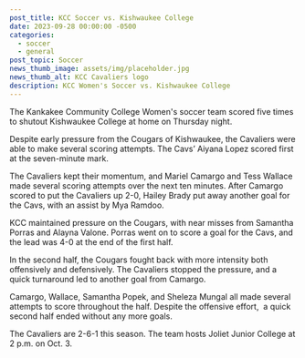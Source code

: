 ```yaml
---
post_title: KCC Soccer vs. Kishwaukee College
date: 2023-09-28 00:00:00 -0500
categories:
  - soccer
  - general
post_topic: Soccer
news_thumb_image: assets/img/placeholder.jpg
news_thumb_alt: KCC Cavaliers logo
description: KCC Women's Soccer vs. Kishwaukee College
---
```

The Kankakee Community College Women's soccer team scored five times to shutout Kishwaukee College at home on Thursday night.

Despite early pressure from the Cougars of Kishwaukee, the Cavaliers were able to make several scoring attempts. The Cavs’ Aiyana Lopez scored first at the seven-minute mark.

The Cavaliers kept their momentum, and Mariel Camargo and Tess Wallace made several scoring attempts over the next ten minutes. After Camargo scored to put the Cavaliers up 2-0, Hailey Brady put away another goal for the Cavs, with an assist by Mya Ramdoo.

KCC maintained pressure on the Cougars, with near misses from Samantha Porras and Alayna Valone. Porras went on to score a goal for the Cavs, and the lead was 4-0 at the end of the first half.

In the second half, the Cougars fought back with more intensity both offensively and defensively. The Cavaliers stopped the pressure, and a quick turnaround led to another goal from Camargo.&nbsp;

Camargo, Wallace, Samantha Popek, and Sheleza Mungal all made several attempts to score throughout the half. Despite the offensive effort,&nbsp; a quick second half ended without any more goals.&nbsp;

The Cavaliers are 2-6-1 this season. The team hosts Joliet Junior College at 2 p.m. on Oct. 3.